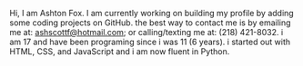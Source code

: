 Hi, I am Ashton Fox. I am currently working on building my profile by adding some coding projects on GitHub. the best way to contact me is by emailing me at: ashscottf@hotmail.com; or calling/texting me at: (218) 421-8032. i am 17 and have been programing since i was 11 (6 years). i started out with HTML, CSS, and JavaScript and i am now fluent in Python.
